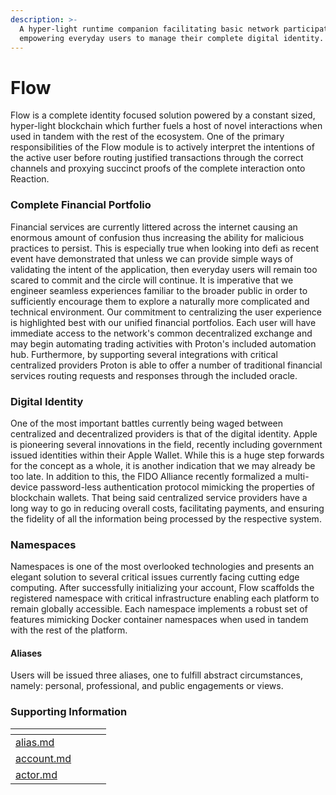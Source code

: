 ```yaml
---
description: >-
  A hyper-light runtime companion facilitating basic network participation while
  empowering everyday users to manage their complete digital identity.
---
```


# Flow

Flow is a complete identity focused solution powered by a constant sized, hyper-light blockchain which further fuels a host of novel interactions when used in tandem with the rest of the ecosystem. One of the primary responsibilities of the Flow module is to actively interpret the intentions of the active user before routing justified transactions through the correct channels and proxying succinct proofs of the complete interaction onto Reaction.

### Complete Financial Portfolio

Financial services are currently littered across the internet causing an enormous amount of confusion thus increasing the ability for malicious practices to persist. This is especially true when looking into defi as recent event have demonstrated that unless we can provide simple ways of validating the intent of the application, then everyday users will remain too scared to commit and the circle will continue. It is imperative that we engineer seamless experiences familiar to the broader public in order to sufficiently encourage them to explore a naturally more complicated and technical environment. Our commitment to centralizing the user experience is highlighted best with our unified financial portfolios. Each user will have immediate access to the network's common decentralized exchange and may begin automating trading activities with Proton's included automation hub. Furthermore, by supporting several integrations with critical centralized providers Proton is able to offer a number of traditional financial services routing requests and responses through the included oracle.&#x20;

### Digital Identity

One of the most important battles currently being waged between centralized and decentralized providers is that of the digital identity. Apple is pioneering several innovations in the field, recently including government issued identities within their Apple Wallet. While this is a huge step forwards for the concept as a whole, it is another indication that we may already be too late. In addition to this, the FIDO Alliance recently formalized a multi-device password-less authentication protocol mimicking the properties of blockchain wallets. That being said centralized service providers have a long way to go in reducing overall costs, facilitating payments, and ensuring the fidelity of all the information being processed by the respective system.&#x20;



### Namespaces

Namespaces is one of the most overlooked technologies and presents an elegant solution to several critical issues currently facing cutting edge computing. After successfully initializing your account, Flow scaffolds the registered namespace with critical infrastructure enabling each platform to remain globally accessible. Each namespace implements a robust set of features mimicking Docker container namespaces when used in tandem with the rest of the platform.

#### Aliases

Users will be issued three aliases, one to fulfill abstract circumstances, namely: personal, professional, and public engagements or views.

### Supporting Information

<table data-view="cards"><thead><tr><th data-card-target data-type="content-ref"></th><th data-hidden></th><th data-hidden></th><th data-hidden></th></tr></thead><tbody><tr><td><a href="../../appendix/index/a/alias.md">alias.md</a></td><td></td><td></td><td></td></tr><tr><td><a href="../../appendix/index/a/account.md">account.md</a></td><td></td><td></td><td></td></tr><tr><td><a href="../../appendix/index/a/actor.md">actor.md</a></td><td></td><td></td><td></td></tr></tbody></table>
